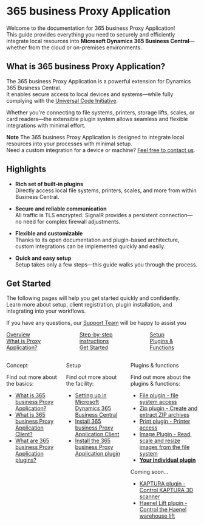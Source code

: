 # 365 business Proxy Application

Welcome to the documentation for 365 business Proxy Application!  
This guide provides everything you need to securely and efficiently integrate local resources into **Microsoft Dynamics 365 Business Central**—whether from the cloud or on-premises environments.

## What is 365 business Proxy Application?

The 365 business Proxy Application is a powerful extension for Dynamics 365 Business Central.  
It enables secure access to local devices and systems—while fully complying with the [Universal Code Initiative](https://www.microsoft.com/en-us/dynamics-365/blog/it-professional/2022/10/28/the-dynamics-365-business-central-universal-code-initiative-is-live.md).

Whether you're connecting to file systems, printers, storage lifts, scales, or card readers—the extensible plugin system allows seamless and flexible integrations with minimal effort.

<div class="alert alert-info">
    <i class="fa-duotone fa-lightbulb fa-lg"></i>
    <strong>Note</strong> The 365 business Proxy Application is designed to integrate local resources into your processes with minimal setup.<br>
    Need a custom integration for a device or machine? <a href="https://365businessdev.com/kontakt/" target="_blank">Feel free to contact us</a>.
</div>

## Highlights

- **Rich set of built-in plugins**  
  Directly access local file systems, printers, scales, and more from within Business Central.

- **Secure and reliable communication**  
  All traffic is TLS encrypted. SignalR provides a persistent connection—no need for complex firewall adjustments.

- **Flexible and customizable**  
  Thanks to its open documentation and plugin-based architecture, custom integrations can be implemented quickly and easily.

- **Quick and easy setup**  
  Setup takes only a few steps—this guide walks you through the process.

## Get Started

The following pages will help you get started quickly and confidently.  
Learn more about setup, client registration, plugin installation, and integrating into your workflows.

If you have any questions, our [Support Team](https://365businessdev.atlassian.net/servicedesk/customer/portal/20) will be happy to assist you

<div class="columns">
    <div>
        <a href="proxy-application-whatis.md">
            <div>
                <div><i class="fa-duotone fa-thin fa-map" style="--fa-secondary-color: #00b7c3"></i></div>
                <div>Overview</div>
                <div>What is Proxy Application?</div>
            </div>
        </a>
    </div>
    <div>
        <a href="get-started.md">
            <div>
                <div><i class="fa-duotone fa-thin fa-ballot-check" style="--fa-secondary-color: #00b7c3"></i></div>
                <div>Step-by-step instructions</div>
                <div>Get Started</div>
            </div>
        </a>
    </div>
    <div>
        <a href="plugins.md">
            <div>
                <div><i class="fa-duotone fa-thin fa-book-open-cover" style="--fa-secondary-color: #00b7c3"></i></div>
                <div>Setup</div>
                <div>Plugins & Functions</div>
            </div>
        </a>
    </div>
</div>

<div class="columns" style="margin-top: 30px;">
    <div>
        <span class="columns-title">Concept</span>
        <p>
            Find out more about the basics:
            <ul class="fa-ul">
                <li><span class="fa-li"><i class="fa-solid fa-pen-ruler"></i></span><a href="proxy-application-whatis.md">What is 365 business Proxy Application?</a></li>
                <li><span class="fa-li"><i class="fa-solid fa-sitemap"></i></span><a href="proxy-application-client-whatis.md">What is 365 business Proxy Application Client?</a></li>
                <li><span class="fa-li"><i class="fa-solid fa-arrow-up-right-from-square"></i></span><a href="plugins.md">What are 365 business Proxy Application plugins?</a></li>
            </ul>            
        </p>
    </div>
    <div>
        <span class="columns-title">Setup</span>
        <p>
            Find out more about the facility:
            <ul class="fa-ul">
                <li><span class="fa-li"><i class="fa-solid fa-screwdriver-wrench"></i></span><a href="setup.md">Setting up in Microsoft Dynamics 365 Business Central</a></li>
                <li><span class="fa-li"><i class="fa-solid fa-gear"></i></span><a href="proxy-application-client-installation.md">Install 365 business Proxy Application Client</a></li>
                <li><span class="fa-li"><i class="fa-solid fa-arrow-up-right-from-square"></i></span><a href="plugins/install.md">Install the 365 business Proxy Application plugin</a></li>
            </ul>
        </p>
    </div>
    <div>
         <span class="columns-title">Plugins & functions</span>
             <p>
                Find out more about the plugins & functions:
                <ul class="fa-ul">
                    <li><span class="fa-li"><i class="fa-solid fa-files"></i></span><a href="plugins/file.md">File plugin - file system access</a></li>
                    <li><span class="fa-li"><i class="fa-solid fa-file-zipper"></i></span><a href="plugins/zip.md">Zip plugin - Create and extract ZIP archives</a></li>
                    <li><span class="fa-li"><i class="fa-solid fa-user-plus"></i></span><a href="plugins/print.md">Print plugin - Printer access</a></li>
                    <li><span class="fa-li"><i class="fa-solid fa-images"></i></span><a href="plugins/image.md">Image Plugin - Read, scale and resize images from the file system</a></li>
                    <li><span class="fa-li"><i class="fa-solid fa-scanner-image"></i></span><a href="plugins/custom.md"><strong>Your individual plugin</strong></a></li>
                </ul>
                Coming soon...
                <ul class="fa-ul">
                    <li><span class="fa-li"><i class="fa-solid fa-scanner-image"></i></span><a href="#">KAPTURA plugin - Control KAPTURA 3D scanner</a></li>
                    <li><span class="fa-li"><i class="fa-solid fa-shelves"></i></span><a href="#">Haenel Lift plugin - Control the Haenel warehouse lift</a></li>
                </ul>
            </p>
    </div>
</div>


